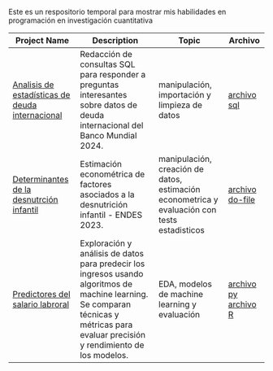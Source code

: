 Este es un respositorio temporal para mostrar mis habilidades en programación en investigación cuantitativa

Project Name  | Description   |  Topic            |  Archivo
------------- | ------------- | ------------------| ------------------
[Analisis de estadísticas de deuda internacional](https://github.com/MandarineLab/Skills-Equilibrium/tree/main/World_Bank_SQL)  | Redacción de consultas SQL para responder a preguntas interesantes sobre datos de deuda internacional del Banco Mundial 2024.  | manipulación, importación y limpieza de datos | [archivo sql](https://github.com/MandarineLab/Skills-Equilibrium/blob/main/World_Bank_SQL/SQL_International_Debt.sql)
[Determinantes de la desnutrción infantil](https://github.com/MandarineLab/Skills-Equilibrium/tree/main/ENDES_Stata)  | Estimación econométrica de factores asociados a la desnutrición infantil - ENDES 2023. | manipulación, creación de datos, estimación econometrica y evaluación con tests estadisticos | [archivo do-file](https://github.com/MandarineLab/Skills-Equilibrium/blob/main/ENDES_Stata/Trabajo_desnutricion_infantil.do)
[Predictores del salario labroral](https://github.com/MandarineLab/Skills-Equilibrium/tree/main/INEI_Python_R)  | Exploración y análisis de datos para predecir los ingresos usando algoritmos de machine learning. Se comparan técnicas y métricas para evaluar precisión y rendimiento de los modelos.  | EDA, modelos de machine learning y evaluación | [archivo py](https://github.com/MandarineLab/Skills-Equilibrium/blob/main/INEI_Python_R/programs/PYTHON_TF_07.ipynb) [archivo R](https://github.com/MandarineLab/Skills-Equilibrium/blob/main/INEI_Python_R/programs/PYTHON_TF_07.R)


